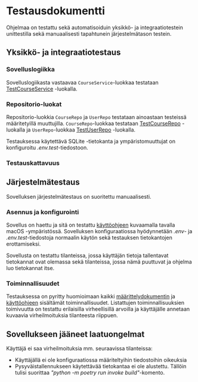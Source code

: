 # Testausdokumentti

Ohjelmaa on testattu sekä automatisoiduin yksikkö- ja integraatiotestein unittestilla sekä manuaalisesti tapahtunein järjestelmätason testein.

## Yksikkö- ja integraatiotestaus

### Sovelluslogiikka

Sovelluslogiikasta vastaavaa `CourseService`-luokkaa testataan [TestCourseService](https://github.com/juhana-peltomaa/ot-harjoitustyo/blob/master/CourseTrackerApp/src/tests/course_service_test.py) -luokalla. 



### Repositorio-luokat

Repositorio-luokkia `CourseRepo` ja `UserRepo` testataan ainoastaan testeissä määritetyillä muuttujilla. `CourseRepo`-luokkaa testataan [TestCourseRepo](https://github.com/juhana-peltomaa/ot-harjoitustyo/blob/master/CourseTrackerApp/src/tests/course_repo_test.py) -luokalla ja `UserRepo`-luokkaa [TestUserRepo](https://github.com/juhana-peltomaa/ot-harjoitustyo/blob/master/CourseTrackerApp/src/tests/user_repo_test.py) -luokalla.

Testauksessa käytettävä SQLite -tietokanta ja ympäristomuuttujat on konfiguroitu _.env.test_-tiedostoon.

### Testauskattavuus



## Järjestelmätestaus

Sovelluksen järjestelmätestaus on suoritettu manuaalisesti.

### Asennus ja konfigurointi

Sovellus on haettu ja sitä on testattu [käyttöohjeen](./kayttoohje.md) kuvaamalla tavalla macOS -ympäristössä. Sovelluksen konfiguraatiossa hyödynnetään _.env_- ja _.env.test_-tiedostoja normaalin käytön sekä testauksen tietokantojen erottamiseksi. 

Sovellusta on testattu tilanteissa, jossa käyttäjän tietoja tallentavat tietokannat ovat olemassa sekä tilanteissa, jossa nämä puuttuvat ja ohjelma luo tietokannat itse.

### Toiminnallisuudet

Testauksessa on pyritty huomioimaan kaikki [määrittelydokumentin](./vaatimusmaarittely.md) ja [käyttöohjeen](./kayttoohje.md) sisältämät toiminnallisuudet. Listattujen toiminnallisuuksien toimivuutta on testattu erilaisilla virheellisillä arvoilla ja käyttäjälle annetaan kuvaavia virheilmoituksia tilanteesta riippuen.

## Sovellukseen jääneet laatuongelmat
Käyttäjä ei saa virheilmoituksia mm. seuraavissa tilanteissa:

 - Käyttäjällä ei ole konfiguraatiossa määriteltyihin tiedostoihin oikeuksia
 - Pysyväistallennukseen käytettävää tietokantaa ei ole alustettu. Tällöin tulisi suorittaa _"python -m poetry run invoke build"_-komento.
